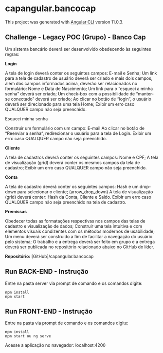 # capangular.bancocap

This project was generated with [Angular CLI](https://github.com/angular/angular-cli) version 11.0.3.


## Challenge - Legacy POC (Grupo) - Banco Cap

Um sistema bancário deverá ser desenvolvido obedecendo às seguintes regras:

**Login**

A tela de login deverá conter os seguintes campos: E-mail e Senha;
Um link para a tela de cadastro de usuário deverá ser criado e mais dois campos, além dos campos informados acima, deverão ser relacionados no formulário: Nome e Data de Nascimento;
Um link para o “esqueci a minha senha” deverá ser criado;
Um check-box com a possibilidade de “manter-se conectado” deverá ser criado;
Ao clicar no botão de “login”, o usuário deverá ser direcionado para uma tela Home;
Exibir um erro caso QUALQUER campo não seja preenchido.

Esqueci minha senha

Construir um formulário com um campo: E-mail
Ao clicar no botão de “Reenviar a senha”, redirecionar o usuário para a tela de Login.
Exibir um erro caso QUALQUER campo não seja preenchido.

**Cliente**

A tela de cadastros deverá conter os seguintes campos: Nome e CPF;
A tela de visualização (grid) deverá conter os mesmos campos da tela de cadastro;
Exibir um erro caso QUALQUER campo não seja preenchido.

**Conta**

A tela de cadastro deverá conter os seguintes campos: Hash e um drop-down para selecionar o cliente; (arrow_drop_down)
A tela de visualização (grid) deverá conter: Hash da Conta, Cliente e Saldo.
Exibir um erro caso QUALQUER campo não seja preenchido na tela de cadastro.

**Premissas**

Obedecer todas as formatações respectivas nos campos das telas de cadastro e visualização de dados;
Construir uma tela intuitiva e com elementos visuais condizentes com os métodos modernos de usabilidade;
Um menu deverá ser construído a fim de facilitar a navegação do usuário pelo sistema;
O trabalho e a entrega deverá ser feito em grupo e a entrega deverá ser publicada no repositório relacionado abaixo no GitHub do líder.


**Repositório:**
[GitHub]/capangular.bancocap

## Run BACK-END - Instrução

Entre na pasta server via prompt de comando e os comandos digite:

```
npm install
npm start
```

## Run FRONT-END - Instrução

Entre na pasta via prompt de comando e os comandos digite:

```
npm install
npm start ou ng serve
```

Acesse a aplicação no navegador: localhost:4200
